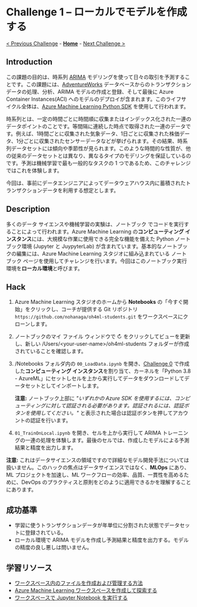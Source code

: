 # Challenge 1 – ローカルでモデルを作成する

[< Previous Challenge](./Challenge-00.md) - **[Home](./README.md)** - [Next Challenge >](./Challenge-02.md)

## Introduction

この課題の目的は、時系列 [ARIMA](https://ja.wikipedia.org/wiki/%E8%87%AA%E5%B7%B1%E5%9B%9E%E5%B8%B0%E5%92%8C%E5%88%86%E7%A7%BB%E5%8B%95%E5%B9%B3%E5%9D%87%E3%83%A2%E3%83%87%E3%83%AB) モデリングを使って日々の取引を予測することです。この課題には、[AdventureWorks](https://docs.microsoft.com/previous-versions/sql/sql-server-2008/ms124501(v=sql.100)) データベースからのトランザクションデータの処理、分析、ARIMA モデルの作成と登録、そして最後に Azure Container Instances(ACI) へのモデルのデプロイが含まれます。このライフサイクル全体は、[Azure Machine Learning Python SDK](https://docs.microsoft.com/python/api/overview/azure/ml/?view=azure-ml-py) を使用して行われます。

時系列とは、一定の時間ごとに時間順に収集またはインデックス化された一連のデータポイントのことです。等間隔に連続した時点で取得された一連のデータです。例えば、1時間ごとに収集された気象データ、1日ごとに収集された株価データ、1分ごとに収集されたセンサーデータなどが挙げられます。その結果、時系列データセットには傾向や季節性が見られます。このような時間的な性質が、他の従来のデータセットとは異なり、異なるタイプのモデリングを保証しているのです。予測は機械学習で最も一般的なタスクの 1 つであるため、このチャレンジではこれを体験します。

今回は、事前にデータエンジニアによってデータウェアハウス内に蓄積されたトランザクションデータを利用する想定とします。

## Description
多くのデータ サイエンスや機械学習の実験は、ノートブック でコードを実行することによって行われます。Azure Machine Learning の**コンピューティング インスタンス**には、大規模な作業に使用できる完全な機能を備えた Python ノートブック環境 (Jupyter と JuypyterLab) が含まれています。基本的なノートブックの編集には、Azure Machine Learning スタジオに組み込まれている ノートブック ページを使用してチャレンジを行います。今回はこのノートブック実行環境を**ローカル環境**と呼びます。

## Hack
1. Azure Machine Learning スタジオのホームから **Notebooks** の「今すぐ開始」をクリックし、コーチが提供する Git リポジトリ `https://github.com/nohanaga/oh4ml-students.git` をワークスペースにクローンします。
1. ノートブックのマイ ファイル ウィンドウで ↻ をクリックしてビューを更新し、新しい /Users/\<your-user-name\>/oh4ml-students フォルダーが作成されていることを確認します。
1. /Notebooks フォルダ内の `00_LoadData.ipynb` を開き、[Challenge 0](./Challenge-00.md) で作成した**コンピューティング インスタンス**を割り当て、カーネルを「Python 3.8 - AzureML」にセットしセルを上から実行してデータをダウンロードしてデータセットとしてインポートします。

    **注意:** ノートブック上部に *"いずれかの Azure SDK を使用するには、コンピューティングに対して認証される必要があります。認証されるには、認証ボタンを使用してください。"* と表示された場合は認証ボタンを押してアカウントの認証を行います。

1. `01_TrainOnLocal.ipynb` を開き、セルを上から実行して ARIMA トレーニングの一連の処理を体験します。最後のセルでは、作成したモデルによる予測結果と精度を出力します。

  **注意:** これはデータサイエンスの領域ですので詳細なモデル開発手法については扱いません。このハックの焦点はデータサイエンスではなく、**MLOps** にあり、ML プロジェクトを加速し、ML ワークフローの効率、品質、一貫性を高めるために、DevOps のプラクティスと原則をどのように適用できるかを理解することにあります。

## 成功基準

- 学習に使うトランザクションデータが年単位に分割された状態でデータセットに登録されている。
- ローカル環境で ARIMA モデルを作成し予測結果と精度を出力する。モデルの精度の良し悪しは問いません。


## 学習リソース
 - [ワークスペース内のファイルを作成および管理する方法](https://docs.microsoft.com/azure/machine-learning/how-to-manage-files)
 - [Azure Machine Learning ワークスペースを作成して探索する](https://microsoftlearning.github.io/DP-100JA-Designing-and-Implementing-a-Data-Science-Solution-on-Azure/Instructions/01-create-a-workspace.html)
 - [ワークスペースで Jupyter Notebook を実行する](https://docs.microsoft.com/azure/machine-learning/how-to-run-jupyter-notebooks)
